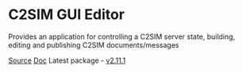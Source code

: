 # C2SIM GUI Editor

Provides an application for controlling a C2SIM server state, building, editing and publishing C2SIM documents/messages

[Source](C2SIMGUI)
[Doc](C2SIMGUI\C2SIMGUI_User_Guide_v2.11.1.pdf)
Latest package - [v2.11.1](../../Releases/C2SIMGUIv2.11.1.zip)
